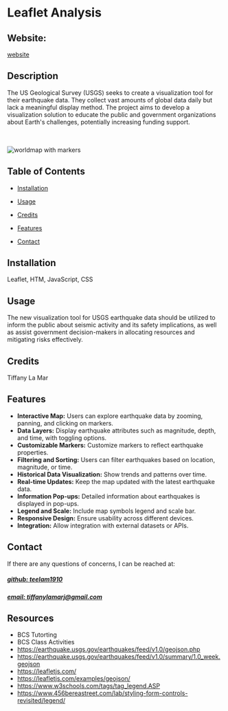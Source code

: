 # Leaflet Analysis


## Website: 
[website](https://teelam1910.github.io/leaflet-analysis/)

## Description
The US Geological Survey (USGS) seeks to create a visualization tool for their earthquake data. They collect vast amounts of global data daily but lack a meaningful display method. The project aims to develop a visualization solution to educate the public and government organizations about Earth's challenges, potentially increasing funding support. <br><br><br>


![worldmap with markers](https://github.com/teelam1910/leaflet-analysis/assets/132629216/90c34056-3d9b-49a3-8555-8508eff173c9)


## Table of Contents
- [Installation](#installation)
- [Usage](#usage)
- [Credits](#credits)

- [Features](#features)

- [Contact](#contact)

## Installation
Leaflet, HTM, JavaScript, CSS

## Usage
The new visualization tool for USGS earthquake data should be utilized to inform the public about seismic activity and its safety implications, as well as assist government decision-makers in allocating resources and mitigating risks effectively.

## Credits
Tiffany La Mar



## Features
- **Interactive Map:** Users can explore earthquake data by zooming, panning, and clicking on markers.
- **Data Layers:** Display earthquake attributes such as magnitude, depth, and time, with toggling options.
- **Customizable Markers:** Customize markers to reflect earthquake properties.
- **Filtering and Sorting:** Users can filter earthquakes based on location, magnitude, or time.
- **Historical Data Visualization:** Show trends and patterns over time.
- **Real-time Updates:** Keep the map updated with the latest earthquake data.
- **Information Pop-ups:** Detailed information about earthquakes is displayed in pop-ups.
- **Legend and Scale:** Include map symbols legend and scale bar.
- **Responsive Design:** Ensure usability across different devices.
- **Integration:** Allow integration with external datasets or APIs.



## Contact
If there are any questions of concerns, I can be reached at:
##### [github: teelam1910](https://github.com/teelam1910)
##### [email: tiffanylamarj@gmail.com](mailto:tiffanylamarj@gmail.com)





## Resources
- BCS Tutorting
- BCS Class Activities
- https://earthquake.usgs.gov/earthquakes/feed/v1.0/geojson.php
- https://earthquake.usgs.gov/earthquakes/feed/v1.0/summary/1.0_week.geojson
- https://leafletjs.com/
- https://leafletjs.com/examples/geojson/
- https://www.w3schools.com/tags/tag_legend.ASP
- https://www.456bereastreet.com/lab/styling-form-controls-revisited/legend/
